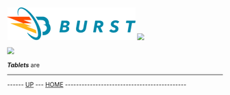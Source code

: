 ![Burst](../../doc/burst_small.png "")  ![](./zap_small.png "")

![](./tablets.png "")

___Tablets___ are


---
------ [UP](../readme.md) ---  [HOME](../../readme.md) --------------------------------------------
